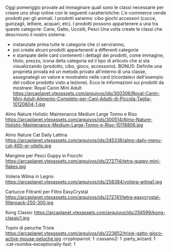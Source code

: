 Oggi pomeriggio provate ad immaginare quali sono le classi necessarie per creare uno shop online con le seguenti caratteristiche:
L'e-commerce vende prodotti per gli animali.
I prodotti saranno:
cibo
giochi
accessori (cucce, guinzagli, lettiere, acquari, etc).
I prodotti possono appartenere a una tra queste categorie:
Cane,
Gatto,
Uccelli,
Pesci
Una volta create le classi che descrivono il nostro sistema:
- instanziate prima tutte le categorie che ci serviranno,
- poi create alcuni prodotti appartenenti a differenti categorie 
- e stampate delle card contenenti i dettagli dei prodotti, come immagine, titolo, prezzo, icona della categoria ed il tipo di articolo che si sta visualizzando (prodotto, cibo, gioco, accessorio).
BONUS:
Definite una proprietà privata ed un metodo privato all'interno di una classe, assegnategli un valore e mostratelo nelle card (ricordatevi dell'esempio del codice prodotto visto a lezione).
Ecco le informazioni sui prodotti da mostrare:
Royal Canin Mini Adult
https://arcaplanet.vtexassets.com/arquivos/ids/300306/Royal-Canin-Mini-Adult-Alimento-Completo-per-Cani-Adulti-di-Piccola-Taglia-10120604-1.jpg

Almo Nature Holistic Maintenance Medium Large Tonno e Riso
https://arcaplanet.vtexassets.com/arquivos/ids/300514/Almo-Nature-Holistic-Maintenance-Medium-Large-Tonno-e-Riso-10118806.jpg

Almo Nature Cat Daily Lattina
https://arcaplanet.vtexassets.com/arquivos/ids/245336/almo-daily-menu-cat-400-gr-vitello.jpg

Mangime per Pesci Guppy in Fiocchi
https://arcaplanet.vtexassets.com/arquivos/ids/272714/tetra-guppy-mini-flakes.jpg

Voliera Wilma in Legno
https://arcaplanet.vtexassets.com/arquivos/ids/258384/voliera-wilma1.jpg

Cartucce Filtranti per Filtro EasyCrystal
https://arcaplanet.vtexassets.com/arquivos/ids/272741/tetra-easycrystal-filterpack-250-300.jpg

Kong Classic
https://arcaplanet.vtexassets.com/arquivos/ids/256599/kong-classic1.jpg

Topini di peluche Trixie
https://arcaplanet.vtexassets.com/arquivos/ids/223852/trixie-gatto-gioco-active-mouse-peluche.jpg
:cryptoparrot:
1
:cassano2:
1
:party_wizard:
1
:cat-roomba-exceptionally-fast:
1

